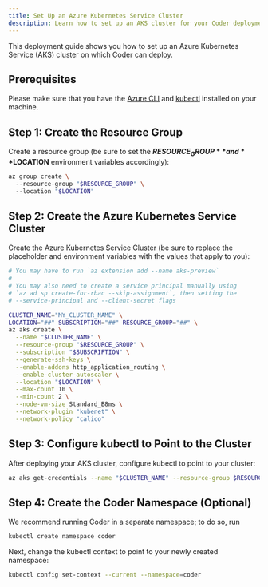 ```yaml
--- 
title: Set Up an Azure Kubernetes Service Cluster
description: Learn how to set up an AKS cluster for your Coder deployment.
---
```

This deployment guide shows you how to set up an Azure Kubernetes Service (AKS)
cluster on which Coder can deploy.

## Prerequisites

Please make sure that you have the [Azure
CLI](https://docs.microsoft.com/en-us/cli/azure/?view=azure-cli-latest) and
[kubectl](https://kubernetes.io/docs/tasks/tools/install-kubectl/) installed on
your machine.

## Step 1: Create the Resource Group

Create a resource group (be sure to set the **$RESOURCE_GROUP** and
**$LOCATION** environment variables accordingly):

```bash
az group create \ 
  --resource-group "$RESOURCE_GROUP" \ 
  --location "$LOCATION"
```

## Step 2: Create the Azure Kubernetes Service Cluster

Create the Azure Kubernetes Service Cluster (be sure to replace the placeholder
and environment variables with the values that apply to you):

```bash
# You may have to run `az extension add --name aks-preview`
#
# You may also need to create a service principal manually using
# `az ad sp create-for-rbac --skip-assignment`, then setting the
# --service-principal and --client-secret flags

CLUSTER_NAME="MY_CLUSTER_NAME" \
LOCATION="##" SUBSCRIPTION="##" RESOURCE_GROUP="##" \
az aks create \
  --name "$CLUSTER_NAME" \
  --resource-group "$RESOURCE_GROUP" \
  --subscription "$SUBSCRIPTION" \
  --generate-ssh-keys \
  --enable-addons http_application_routing \
  --enable-cluster-autoscaler \
  --location "$LOCATION" \
  --max-count 10 \
  --min-count 2 \
  --node-vm-size Standard_B8ms \
  --network-plugin "kubenet" \
  --network-policy "calico"
```

## Step 3: Configure kubectl to Point to the Cluster

After deploying your AKS cluster, configure kubectl to point to your cluster:

```bash
az aks get-credentials --name "$CLUSTER_NAME" --resource-group $RESOURCE_GROUP"
```

## Step 4: Create the Coder Namespace (Optional)

We recommend running Coder in a separate namespace; to do so, run

```bash
kubectl create namespace coder
```

Next, change the kubectl context to point to your newly created namespace:

```bash
kubectl config set-context --current --namespace=coder
```
